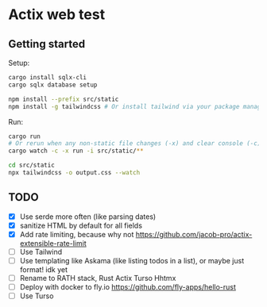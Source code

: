 # Actix web test

## Getting started
Setup:
```sh
cargo install sqlx-cli
cargo sqlx database setup

npm install --prefix src/static
npm install -g tailwindcss # Or install tailwind via your package manager
```

Run:
```sh
cargo run
# Or rerun when any non-static file changes (-x) and clear console (-c)
cargo watch -c -x run -i src/static/**

cd src/static
npx tailwindcss -o output.css --watch
```

## TODO
- [x] Use serde more often (like parsing dates)
- [x] sanitize HTML by default for all fields
- [x] Add rate limiting, because why not https://github.com/jacob-pro/actix-extensible-rate-limit
- [ ] Use Tailwind
- [ ] Use templating like Askama (like listing todos in a list), or maybe just format! idk yet
- [ ] Rename to RATH stack, Rust Actix Turso Hhtmx
- [ ] Deploy with docker to fly.io https://github.com/fly-apps/hello-rust
- [ ] Use Turso
